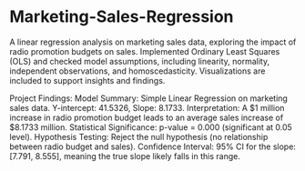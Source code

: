 # Marketing-Sales-Regression
A linear regression analysis on marketing sales data, exploring the impact of radio promotion budgets on sales. Implemented Ordinary Least Squares (OLS) and checked model assumptions, including linearity, normality, independent observations, and homoscedasticity. Visualizations are included to support insights and findings.

Project Findings:
Model Summary: Simple Linear Regression on marketing sales data.
Y-intercept: 41.5326, Slope: 8.1733.
Interpretation: A $1 million increase in radio promotion budget leads to an average sales increase of $8.1733 million.
Statistical Significance: p-value = 0.000 (significant at 0.05 level).
Hypothesis Testing: Reject the null hypothesis (no relationship between radio budget and sales).
Confidence Interval: 95% CI for the slope: [7.791, 8.555], meaning the true slope likely falls in this range.
